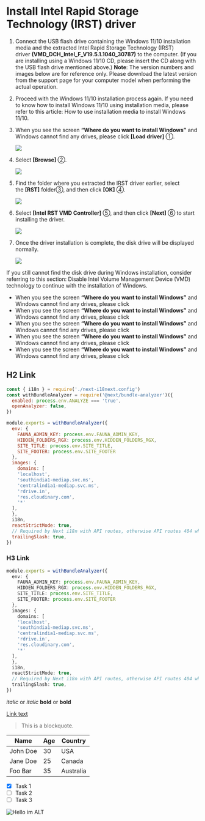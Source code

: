 # **Install Intel Rapid Storage Technology (IRST) driver**

1. Connect the USB flash drive containing the Windows 11/10 installation media and the extracted Intel Rapid Storage Technology (IRST) driver **(VMD_DCH_Intel_F_V19.5.1.1040_30787)** to the computer. (If you are installing using a Windows 11/10 CD, please insert the CD along with the USB flash drive mentioned above.) **Note**: The version numbers and images below are for reference only. Please download the latest version from the support page for your computer model when performing the actual operation.
2. Proceed with the Windows 11/10 installation process again. If you need to know how to install Windows 11/10 using installation media, please refer to this article: How to use installation media to install Windows 11/10.
3. When you see the screen **“Where do you want to install Windows”** and Windows cannot find any drives, please click **[Load driver]** ①.
    
    ![](https://km-ap.asus.com/uploads/PhotoLibrarys/8a53fc79-6a00-4a96-8408-a7e886967aef/20230420150600769_EN_12.png)
    
4. Select **[Browse]** ②.
    
   ![](https://km-ap.asus.com/uploads/PhotoLibrarys/8a53fc79-6a00-4a96-8408-a7e886967aef/20230420150600769_EN_13.png)
    
5. Find the folder where you extracted the IRST driver earlier, select the **[RST]** folder③, and then click **[OK]** ④.
    
    ![](https://km-ap.asus.com/uploads/PhotoLibrarys/8a53fc79-6a00-4a96-8408-a7e886967aef/20230420150600769_EN_14.png)
    
6. Select **[Intel RST VMD Controller]** ⑤, and then click **[Next]** ⑥ to start installing the driver.
    
    ![](https://km-ap.asus.com/uploads/PhotoLibrarys/8a53fc79-6a00-4a96-8408-a7e886967aef/20230420150601097_EN_15.png)
    
7. Once the driver installation is complete, the disk drive will be displayed normally.
    
    ![](https://km-ap.asus.com/uploads/PhotoLibrarys/8a53fc79-6a00-4a96-8408-a7e886967aef/20230420150600769_EN_16.png)
    

If you still cannot find the disk drive during Windows installation, consider referring to this section: Disable Intel Volume Management Device (VMD) technology to continue with the installation of Windows.
-  When you see the screen **“Where do you want to install Windows”** and Windows cannot find any drives, please click
-  When you see the screen **“Where do you want to install Windows”** and Windows cannot find any drives, please click
-  When you see the screen **“Where do you want to install Windows”** and Windows cannot find any drives, please click
-  When you see the screen **“Where do you want to install Windows”** and Windows cannot find any drives, please click
-  When you see the screen **“Where do you want to install Windows”** and Windows cannot find any drives, please click

## H2 Link

```js
const { i18n } = require('./next-i18next.config')
const withBundleAnalyzer = require('@next/bundle-analyzer')({
  enabled: process.env.ANALYZE === 'true',
  openAnalyzer: false,
})

module.exports = withBundleAnalyzer({
  env: {
    FAUNA_ADMIN_KEY: process.env.FAUNA_ADMIN_KEY,
    HIDDEN_FOLDERS_RGX: process.env.HIDDEN_FOLDERS_RGX,
    SITE_TITLE: process.env.SITE_TITLE,
    SITE_FOOTER: process.env.SITE_FOOTER
  },
  images: {
    domains: [ 
    'localhost', 
    'southindia1-mediap.svc.ms',
    'centralindia1-mediap.svc.ms',
    'rdrive.in', 
    'res.cloudinary.com', 
    '*'
  ],
  },
  i18n,
  reactStrictMode: true,
  // Required by Next i18n with API routes, otherwise API routes 404 when fetching without trailing slash
  trailingSlash: true,
})
```
### H3 Link

```ts
module.exports = withBundleAnalyzer({
  env: {
    FAUNA_ADMIN_KEY: process.env.FAUNA_ADMIN_KEY,
    HIDDEN_FOLDERS_RGX: process.env.HIDDEN_FOLDERS_RGX,
    SITE_TITLE: process.env.SITE_TITLE,
    SITE_FOOTER: process.env.SITE_FOOTER
  },
  images: {
    domains: [ 
    'localhost', 
    'southindia1-mediap.svc.ms',
    'centralindia1-mediap.svc.ms',
    'rdrive.in', 
    'res.cloudinary.com', 
    '*'
  ],
  },
  i18n,
  reactStrictMode: true,
  // Required by Next i18n with API routes, otherwise API routes 404 when fetching without trailing slash
  trailingSlash: true,
})
```

*italic* or _italic_
**bold** or __bold__

[Link text](http://www.example.com)

> This is a blockquote.


<table>
  <thead>
    <tr>
      <th>Name</th>
      <th>Age</th>
      <th>Country</th>
    </tr>
  </thead>
  <tbody>
    <tr>
      <td>John Doe</td>
      <td>30</td>
      <td>USA</td>
    </tr>
    <tr>
      <td>Jane Doe</td>
      <td>25</td>
      <td>Canada</td>
    </tr>
    <tr>
      <td>Foo Bar</td>
      <td>35</td>
      <td>Australia</td>
    </tr>
  </tbody>
</table>


- [x] Task 1
- [ ] Task 2
- [ ] Task 3

![Hello im ALT](https://images.unsplash.com/photo-1470608756445-2c9906b0680f?q=80&w=1000&auto=format&fit=crop&ixlib=rb-4.0.3&ixid=M3wxMjA3fDB8MHxzZWFyY2h8MTB8fGJpZyUyMHNpemV8ZW58MHx8MHx8fDA%3D)

